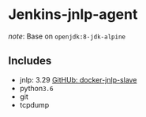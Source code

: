 # Jenkins-jnlp-agent

_note_: Base on ```openjdk:8-jdk-alpine```

## Includes
* jnlp: 3.29 [GitHUb: docker-jnlp-slave](https://github.com/jenkinsci/docker-jnlp-slave)
* python`3.6`
* git
* tcpdump
